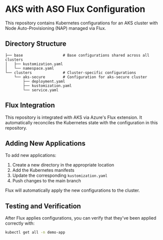 # AKS with ASO Flux Configuration

This repository contains Kubernetes configurations for an AKS cluster with Node Auto-Provisioning (NAP) managed via Flux.

## Directory Structure

```
├── base                  # Base configurations shared across all clusters
│   ├── kustomization.yaml
│   └── namespace.yaml
└── clusters              # Cluster-specific configurations
    └── aks-secure        # Configuration for aks-secure cluster
        ├── deployment.yaml
        ├── kustomization.yaml
        └── service.yaml
```

## Flux Integration

This repository is integrated with AKS via Azure's Flux extension. It automatically reconciles the Kubernetes state with the configuration in this repository.

## Adding New Applications

To add new applications:

1. Create a new directory in the appropriate location
2. Add the Kubernetes manifests
3. Update the corresponding `kustomization.yaml`
4. Push changes to the main branch

Flux will automatically apply the new configurations to the cluster.

## Testing and Verification

After Flux applies configurations, you can verify that they've been applied correctly with:

```bash
kubectl get all -n demo-app
```